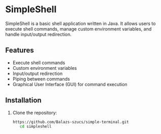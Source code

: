 # SimpleShell

SimpleShell is a basic shell application written in Java. It allows users to execute shell commands, manage custom environment variables, and handle input/output redirection.

## Features

- Execute shell commands
- Custom environment variables
- Input/output redirection
- Piping between commands
- Graphical User Interface (GUI) for command execution

## Installation

1. Clone the repository:
   ```sh
   https://github.com/Balazs-szucs/simple-terminal.git
      cd simpleshell